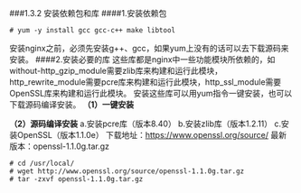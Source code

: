###1.3.2 安装依赖包和库
####1.安装依赖包
```
# yum -y install gcc gcc-c++ make libtool
```
安装nginx之前，必须先安装g++、gcc，如果yum上没有的话可以去下载源码来安装。
####2.安装必要的库
这些库都是nginx中一些功能模块所依赖的，如without-http_gzip_module需要zlib库来构建和运行此模块，http_rewrite_module需要pcre库来构建和运行此模块，http_ssl_module需要OpenSSL库来构建和运行此模块。
安装这些库可以用yum指令一键安装，也可以下载源码编译安装。
**（1）一键安装**

**（2）源码编译安装**
a.安装pcre库（版本8.40）
b.安装zlib库（版本1.2.11）
c.安装OpenSSL（版本1.1.0e）
下载地址：https://www.openssl.org/source/
最新版本：openssl-1.1.0g.tar.gz
```
# cd /usr/local/
# wget http://www.openssl.org/source/openssl-1.1.0g.tar.gz
# tar -zxvf openssl-1.1.0g.tar.gz
```